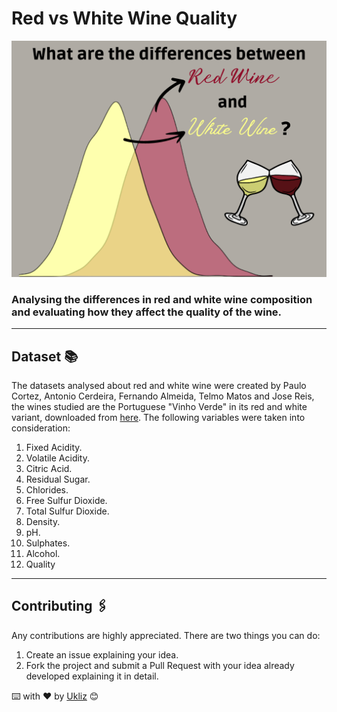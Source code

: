 # Red vs White Wine Quality

![Logo](Image_Wine.png)

### Analysing the differences in red and white wine composition and evaluating how they affect the quality of the wine.

***

## Dataset 📚

The datasets analysed about red and white wine were created by Paulo Cortez, Antonio Cerdeira, Fernando Almeida, Telmo Matos and Jose Reis, the wines studied are the Portuguese "Vinho Verde" in its red and white variant, downloaded from [here](https://docs.google.com/document/d/1qEcwltBMlRYZT-l699-71TzInWfk4W9q5rTCSvDVMpc/pub). The following variables were taken into consideration:

1. Fixed Acidity.
2. Volatile Acidity.
3. Citric Acid.
4. Residual Sugar.
5. Chlorides.
6. Free Sulfur Dioxide.
7. Total Sulfur Dioxide.
8. Density.
9. pH.
10. Sulphates.
11. Alcohol.
12. Quality

***

## Contributing 🖇️

Any contributions are highly appreciated. There are two things you can do:

1. Create an issue explaining your idea.
2. Fork the project and submit a Pull Request with your idea already developed explaining it in detail.

⌨️ with ❤️ by [Ukliz](https://github.com/Uklizdev) 😊
